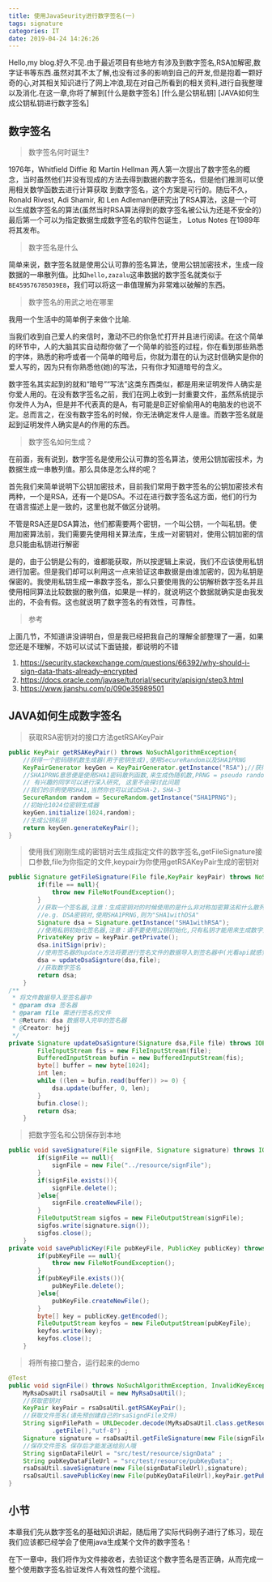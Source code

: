 ```yaml
---
title: 使用JavaSeurity进行数字签名(一)
tags: signature
categories: IT
date: 2019-04-24 14:26:26
---
```


Hello,my blog.好久不见.由于最近项目有些地方有涉及到数字签名,RSA加解密,数字证书等东西.虽然对其不太了解,也没有过多的影响到自己的开发,但是抱着一颗好奇的心,对其相关知识进行了网上冲浪,现在对自己所看到的相关资料,进行自我整理以及消化.在这一章,你将了解到[什么是数字签名] [什么是公钥私钥] [JAVA如何生成公钥私钥进行数字签名]

## 数字签名

>数字签名何时诞生? 

1976年，Whitfield Diffie 和 Martin Hellman 两人第一次提出了数字签名的概念，当时虽然他们并没有现成的方法去得到数据的数字签名，但是他们推测可以使用相关数学函数去进行计算获取 到数字签名，这个方案是可行的。随后不久， Ronald Rivest, Adi Shamir, 和 Len Adleman便研究出了RSA算法，这是一个可以生成数字签名的算法(虽然当时RSA算法得到的数字签名被公认为还是不安全的)最后第一个可以为指定数据生成数字签名的软件包诞生， Lotus Notes 在1989年将其发布。

>数字签名是什么

简单来说，数字签名就是使用公认可靠的签名算法，使用公钥加密技术，生成一段数据的一串散列值。比如<code>hello,zazalu</code>这串数据的数字签名就类似于<code>BE459576785039E8</code>，我们可以将这一串值理解为非常难以破解的东西。

>数字签名的用武之地在哪里

我用一个生活中的简单例子来做个比喻.

当我们收到自己爱人的来信时，激动不已的你急忙打开并且进行阅读。在这个简单的环节中，人的大脑其实自动帮你做了一个简单的验签的过程，你在看到那些熟悉的字体，熟悉的称呼或者一个简单的暗号后，你就为潜在的认为这封信确实是你的爱人写的，因为只有你熟悉他(她)的写法，只有你才知道暗号的含义。

数字签名其实起到的就和“暗号”“写法”这类东西类似，都是用来证明发件人确实是你爱人用的。在没有数字签名之前，我们在网上收到一封重要文件，虽然系统提示你发件人为A，但是并不代表真的是A，有可能是B正好偷偷用A的电脑发的也说不定。总而言之，在没有数字签名的时候，你无法确定发件人是谁。而数字签名就是起到证明发件人确实是A的作用的东西。

>数字签名如何生成？

在前面，我有说到，数字签名是使用公认可靠的签名算法，使用公钥加密技术，为数据生成一串散列值。那么具体是怎么样的呢？

首先我们来简单说明下公钥加密技术，目前我们常用于数字签名的公钥加密技术有两种，一个是RSA，还有一个是DSA。不过在进行数字签名这方面，他们的行为在语言描述上是一致的，这里也就不做区分说明。

不管是RSA还是DSA算法，他们都需要两个密钥，一个叫公钥，一个叫私钥。使用加密算法前，我们需要先使用相关算法库，生成一对密钥对，使用公钥加密的信息只能由私钥进行解密

是的，由于公钥是公有的，谁都能获取，所以按逻辑上来说，我们不应该使用私钥进行加密。但是我们却可以利用这一点来验证这串数据是由谁加密的，因为私钥是保密的。我使用私钥生成一串数字签名，那么只要使用我的公钥解析数字签名并且使用相同算法比较数据的散列值，如果是一样的，就说明这个数据就确实是由我发出的，不会有假。这也就说明了数字签名的有效性，可靠性。

>参考

上面几节，不知道讲没讲明白，但是我已经把我自己的理解全部整理了一遍，如果您还是不理解，不妨可以试试下面链接，都说明的不错

1. https://security.stackexchange.com/questions/66392/why-should-i-sign-data-thats-already-encrypted
2. https://docs.oracle.com/javase/tutorial/security/apisign/step3.html
3. https://www.jianshu.com/p/090e35989501

## JAVA如何生成数字签名

>获取RSA密钥对的接口方法getRSAKeyPair


```java 
public KeyPair getRSAKeyPair() throws NoSuchAlgorithmException{
    //获得一个密码随机数生成器(用于密钥生成),使用SecureRandom以及SHA1PRNG 
    KeyPairGenerator keyGen = KeyPairGenerator.getInstance("RSA");//获得密钥生成器,java语言使用KeyPairGenerator
    //SHA1PRNG意思便是使用SHA1密码散列函数,来生成伪随机数,PRNG = pseudo random number generator  
    // 有兴趣的同学可以进行深入研究, 这里不会探讨此问题        
    //我们的示例使用SHA1,当然你也可以试试SHA-2，SHA-3       
    SecureRandom random = SecureRandom.getInstance("SHA1PRNG");
    //初始化1024位密钥生成器       
    keyGen.initialize(1024,random);        
    //生成公钥私钥      
    return keyGen.generateKeyPair();
} 
```

>使用我们刚刚生成的密钥对去生成指定文件的数字签名,getFileSignature接口参数,file为你指定的文件,keypair为你使用getRSAKeyPair生成的密钥对

```java
public Signature getFileSignature(File file,KeyPair keyPair) throws NoSuchAlgorithmException, InvalidKeyException, IOException, SignatureException {
        if(file == null){
            throw new FileNotFoundException();
        }
        //获取一个签名器,注意：生成密钥对的时候使用的是什么非对称加密算法和什么散列函数,String参数就填写对应"XXXXwithXXX"
        //e.g. DSA密钥对,使用SHA1PRNG,则为"SHA1withDSA"
        Signature dsa = Signature.getInstance("SHA1withRSA");
        //使用私钥初始化签名器,注意：请不要使用公钥初始化,只有私钥才能用来生成数字签名
        PrivateKey priv = keyPair.getPrivate();
        dsa.initSign(priv);
        //使用签名器的update方法将要进行签名文件的数据导入到签名器中(光看api就感觉很类似导入的感觉,所以就这么说明了,如有违和的地方请指正)
        dsa = updateDsaSignture(dsa,file);
        //获取数字签名
        return dsa;
    }
/**
 * 将文件数据导入至签名器中
 * @param dsa 签名器
 * @param file 需进行签名的文件
 * @Return: dsa 数据导入完毕的签名器
 * @Creator: hejj
 */
private Signature updateDsaSignture(Signature dsa,File file) throws IOException, SignatureException {
        FileInputStream fis = new FileInputStream(file);
        BufferedInputStream bufin = new BufferedInputStream(fis);
        byte[] buffer = new byte[1024];
        int len;
        while ((len = bufin.read(buffer)) >= 0) {
            dsa.update(buffer, 0, len);
        }
        bufin.close();
        return dsa;
    }
```

>把数字签名和公钥保存到本地

```java
public void saveSignature(File signFile, Signature signature) throws IOException, SignatureException, NoSuchAlgorithmException, InvalidKeyException {
        if(signFile == null){
            signFile = new File("../resource/signFile");
        }
        if(signFile.exists()){
            signFile.delete();
        }else{
            signFile.createNewFile();
        }
        FileOutputStream sigfos = new FileOutputStream(signFile);
        sigfos.write(signature.sign());
        sigfos.close();
    }
private void savePublicKey(File pubKeyFile, PublicKey publicKey) throws NoSuchAlgorithmException, IOException {
        if(pubKeyFile == null){
            throw new FileNotFoundException();
        }
        if(pubKeyFile.exists()){
            pubKeyFile.delete();
        }else{
            pubKeyFile.createNewFile();
        }
        byte[] key = publicKey.getEncoded();
        FileOutputStream keyfos = new FileOutputStream(pubKeyFile);
        keyfos.write(key);
        keyfos.close();
    }
```

>将所有接口整合，运行起来的demo

```java
@Test
public void signFile() throws NoSuchAlgorithmException, InvalidKeyException, IOException, SignatureException {
    MyRsaDsaUtil rsaDsaUtil = new MyRsaDsaUtil();
    //获取密钥对
    KeyPair keyPair = rsaDsaUtil.getRSAKeyPair();
    //获取文件签名(请先预创建自己的rsaSigndFile文件)
    String signFilePath = URLDecoder.decode(MyRsaDsaUtil.class.getResource("../resource/rsaSignFile")
            .getFile(),"utf-8") ;
    Signature signature = rsaDsaUtil.getFileSignature(new File(signFilePath),keyPair);
    //保存文件签名 保存后才能发送给别人哦
    String signDataFileUrl = "src/test/resource/signData" ;
    String pubKeyDataFileUrl = "src/test/resource/pubKeyData";
    rsaDsaUtil.saveSignature(new File(signDataFileUrl),signature);
    rsaDsaUtil.savePublicKey(new File(pubKeyDataFileUrl),keyPair.getPublic());
}
```

## 小节

本章我们先从数字签名的基础知识讲起，随后用了实际代码例子进行了练习，现在我们应该都已经学会了使用java生成某个文件的数字签名！

在下一章中，我们将作为文件接收者，去验证这个数字签名是否正确，从而完成一整个使用数字签名验证发件人有效性的整个流程。

<div id="donationPoint">

